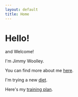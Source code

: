 ```yaml
---
layout: default
title: Home
---
```


# Hello!

and Welcome!

I'm Jimmy Woolley.

You can find more about me [here](/about).

I'm trying a new [diet](/diet).

Here's my [training plan](/training).